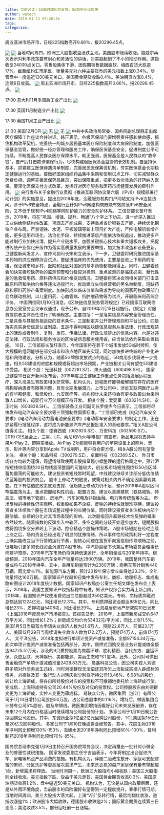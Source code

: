 ```yaml
---
title: 盘前必读丨5G临时牌照将发放，5G商用步伐加快
author: wetech
date: 2019-01-11 07:28:34
tags: 
categories: 
---
```

周五亚洲市场开市，日经225指数高开0.66%，报20296.45点。
<!-- more -->
<img align="center" border="0" src="https://imgcdn.yicai.com/uppics/images/2018/11/5795dce2c13c12cd19ef68151420a6d2.jpg" />
<img align="center" border="0" src="https://imgcdn.yicai.com/uppics/images/2019/01/0b2f1915bdf4dd717fcbbd417ac6e6cd.jpg" />
当地时间周四，欧洲三大股指收盘涨跌互现。美国股市继续收涨。鲍威尔再次表示对利率政策要有耐心和灵活性的讲话，对美股起到了不小的推动作用。道指收复24000点关口。零售股集体下滑，因假期销售数据疲软，梅西百货大跌逾17%。截至纽约汇市尾盘，衡量美元对六种主要货币的美元指数上涨0.34%。尽管盘中一度逼近1300美元关口，美国黄金期货收跌0.4%。美油期货收涨0.4%，连续9日收高。
<img align="center" border="0" src="https://imgcdn.yicai.com/uppics/images/2018/11/1115fd943822077aad8679290e0a4854.jpg" />
周五亚洲市场开市，日经225指数高开0.66%，报20296.45点。
<img align="center" border="0" src="https://imgcdn.yicai.com/uppics/images/2019/01/9e844cf6b6227a21c0fa7e4e62af32c0.jpg" />
17:00 意大利11月季调后工业产出比
<img align="center" border="0" src="https://imgcdn.yicai.com/uppics/images/2019/01/f4b52ab3e57b0eefaa4f554ef9cb91bf.jpg" />
17:30 英国11月制造业产出比
<img align="center" border="0" src="https://imgcdn.yicai.com/uppics/images/2019/01/561a212f1ca21d5703b5ae1468cf87a0.jpg" />
17:30 英国11月工业产出比
<img align="center" border="0" src="https://imgcdn.yicai.com/uppics/images/2018/11/9d8e2d90a2b37391ca779f15a10018b0.jpg" />
21:30 美国12月CPI
<img align="center" border="0" src="https://imgcdn.yicai.com/uppics/images/2018/11/3fe87f78bb215979ccf7a8b1a382813c.jpg" />
无
<img align="center" border="0" src="https://imgcdn.yicai.com/uppics/images/2018/11/10271f820278a7057d79730f65d39711.jpg" />
无
<img align="center" border="0" src="https://imgcdn.yicai.com/uppics/images/2019/01/8f252e87c9742b26c7799a9f30975a0c.jpg" />
中共中央政治局常委、国务院副总理韩正出席医疗保障工作座谈会并讲话。韩正表示，各级医保部门要增强责任感和使命感，抓住机构改革契机，完善统一的城乡居民基本医疗保险制度和大病保险制度，加强医保基金监管，做好统一经办管理和服务工作，确保医保基金安全，促进制度公平可持续，不断提高人民群众医疗保障水平。韩正强调，医保基金是人民群众的“救命钱”，要严厉打击欺诈骗保行为，尽快构建起医保基金监管的长效机制。要坚持保基本，抓紧建立医保待遇清单制度，完善居民医保筹资机制，夯实医保基金长期稳定健康运行的基础。要做好国家组织药品集中采购和使用试点工作，切实减轻群众药费负担。调整完善医保药品目录，突出保障重点，把更多救命救急的好药纳入医保。要深化医保支付方式改革，发挥好对医疗服务和医药市场健康发展的牵引作用。
<img align="center" border="0" src="https://imgcdn.yicai.com/uppics/images/2018/11/781b132626e7c57022d1491e8f3a175c.jpg" />
央行发布关于金融行业贯彻《推进互联网协议第六版（IPv6）规模部署行动计划》的实施意见，提出到2019年底，金融服务机构门户网站支持IPv6连接访问。基于IPv6安全特点，金融行业针对IPv6网络构筑既能有效防范IPv6安全风险，又不低于现有IPv4网络等同防护能力的安全防护体系。
工信部部长苗圩表示，2019年，将在“巩固、增强、提升、畅通”八个字上下功夫，进一步深入推进工业供给侧结构性改革，巩固去产能成果，支持重点省份钢铁去产能，持续优化钢铁产业布局。严禁钢铁、水泥、平板玻璃等新上项目扩大产能，严控电解铝新增产能，更多运用市场化、法治化手段，持续推进落后产能依法依规退出，推动更多产能过剩行业加快出清。提升产业链水平，加强关键核心技术和重大短板攻关，把促进传统产业优化升级作为落实高质量发展的重要举措，加大技术改造和设备更新。
卫健委新闻发言人、宣传司副司长宋树立表示，下一步，卫健委将研究推进国家基本药物的供应保障综合试点。要促进临床的优先使用，主要是促进上下用药的衔接，保证城市和乡村、医院和社区对国家的基本药物都能用得上。同时，卫健委还会加快完善短缺药物的监测预警和分级应对机制，重点监测的是临床必需、替代性差的急救常用药、原料药供应和价格变动情况。卫健委将坚决会同相关部门打击垄断原料药和哄抬价格等违法违规行为，推动建立失信经营者的黑名单制度，短缺药品和原料药停产备案制度。加快形成以临床价值和需求为导向的国家药物政策部门会商联动机制，以儿童用药、心血管病、抗肿瘤药物等为试点，开展临床用药综合评价。
中国网信网1月10日消息，《区块链信息服务管理规定》已经国家互联网信息办公室室务会议审议通过，现予公布，自2019年2月15日起施行。《规定》对服务提供者主体责任进行了明确规定。主要包括：一是落实信息内容安全管理责任。二是具备与其服务相适应的技术条件。三是制定并公开管理规则和平台公约。四是落实真实身份信息认证制度。五是不得利用区块链信息服务从事法律、行政法规禁止的活动或者制作、复制、发布、传播法律、行政法规禁止的信息内容。六是对违反法律、行政法规和服务协议的区块链信息服务使用者，应当依法依约采取处置措施。
10日，工信部部长苗圩表示，今年国家将在若干个城市发放5G临时牌照，使大规模的组网能够在部分城市和热点地区率先实现，同时加快推进终端的产业化进程和网络建设。分析认为，随着5G牌照发放试点的临近，5G商用步伐将进一步提速，相关5G建设的进度和规模或将超出市场预期，产业链相关公司有望在5G建设中受益。
相关个股：光迅科技（002281.SZ）、烽火通信（600498.SH）。
国家卫健委10日召开新闻发布会，2019年度卫生健康工作重点任务包括发展远程医疗、深入推进生育政策相关研究等。机构认为，远程医疗能够缓解目前存在的医疗机构容纳患者有限等问题，具有长期发展潜力。上市公司中，涉足互联网医疗业务的有华邦健康、和佳股份、九安医疗等。机构预计未来还将会有更多政策出台来刺激人口增长，母婴行业万亿规模正待开发。
相关个股：爱婴室（603214.SH）、安正时尚（603839.SH）。
工信部装备工业司副司长罗俊杰今日表示，工信部将尽快发布电动汽车安全要求等三项强制性国家标准。“工信部已完成《电动汽车安全要求》《电动汽车用动力蓄电池安全要求》《电动客车安全要求》的制定工作，正在抓紧履行报批程序，这将成为新能源汽车产品报批准入的基础要求。”相关A股公司值得关注。
相关个股：德赛西威（002920.SZ）、万安科技（002590.SZ）。
2019 CES展会上，三星、LG、索尼和Vizio等电视厂商宣布，新品电视将支持苹果AirPlay 2，即隔空播放。AirPlay 2功能能够将用户的苹果设备上的照片、音乐、影片等内容分享到Apple TV或喇叭，用户将会更方便。相关A股公司有望受关注。
相关个股：和晶科技（300279.SZ）、卓翼科技（002369.SZ）。
昨日市场各方均较为谨慎，观望情绪致使两市股指呈现小幅整理的运行格局之中。预计沪指短线继续围绕20日均线震荡整固的可能较大，创业板市场短线围绕1250点区域蓄势震荡的可能较大。建议投资者短线暂时观望，中线建议继续关注部分低估值绩优蓝筹股的投资机会。
股市上修动力的触发，或需对相关内外不确定因素静观其变。在下有估值底政策底双支撑、但趋势上修动力仍不足，预计2019年A股以区间窄幅震荡为主，重点把握结构性机会。配置方面，建议以基建建筑（铁路城轨、特高压、城市地下管廊）、房地产、汽车家电及非银金融、电力等传统蓝筹为主。
市场反弹的持续性仍需观察，权重股如果不企稳，反弹的持续性就很难期待。建议投资者关注绩优个股在市场调整过程中的长期价值，同时建议投资者关注板块内部个股估值、业绩的分化对其市场表现的影响。
此次股指回升超跌技术性反弹的概率依然较大。随着指数的反弹步入中轨区，多空之间的分歧开始逐步加大，短期股指或将围绕多空分界岭上下波动，控仓精选个股操作策略。
A股市场短期在经过连续上涨之后，场内资金已经出现了明显的犹豫情绪，所以事件性的政策利好一定程度上确实能改变当下行情的运行节奏，但核心问题在宽货币向宽信用传导顺畅之前，很难吸引更多的长线资金沉淀在A股市场。
中汽协副秘书长兼后市场委员会理事长师建华预测，2019年汽车市场仍将保持低速运行，全年销量或与2018年持平。根据预测，2018年国内汽车全年产销量将达2800万辆。2019年，我国整体汽车销量或将与2018年持平。其中，乘用车销量预计为2360万辆；商用车预计销售440万辆，同比增长1%。新能源汽车方面，预计2019年保守增长率将达33.3%，全年销量将达160万辆。
国家知识产权局10日集中发布专利、商标、地理标志、集成电路布图设计2018年度统计数据。国家知识产权局办公室主任胡文辉在发布会上表示，2018年，我国主要知识产权指标稳中有进，知识产权综合实力再上新台阶。2018年，我国知识产权使用费进出口总额超过350亿美元。专利、商标质押融资总额达到1224亿元，同比增长12.3%。其中，专利质押融资金额达885亿元，同比增长23%，质押项目5408项，同比增长29%。
上海易居房地产研究院10日发布《上海2018年度房地产市场报告》。该报告显示，2018年，上海市新房成交约647万平方米，同比增长1.2%；新房成交均价为53432元/平方米，同比上涨11.5%。
美国1月5日当周首次申请失业救济人数为21.6万人，预期22.6万人，前值23.1万人。美国12月29日当周续请失业救济人数为172.2万人，预期174万人，前值174万人。
太平洋公告，2018年度拟进行单项计提资产减值准备，金额97154.34万元。此次单项计提资产减值准备包括两部分，其中，质押式回购交易业务计提减值金额达94725.51万元，涉及的9只质押股票为商赢环球、胜利精密、当代东方、盛运环保、众应互联、天神娱乐、美都能源、美丽生态和*ST厦华。此外，公司对可供出售金融资产单项计提减值准备2428.83万元。
晨鑫科技公告，因公司实控人刘德群多项对外债务发生违约，同时刘德群现无法偿还其所欠上海钜成实控人薛成标的债务，刘德群及其一致行动人刘晓庆拟分别将所持公司13.46%、6.98%的股份，转让给上海钜成，将各自所持股份对应的投票权不可撤销地委托给上海钜成行使。完成后，上海钜成持有公司20.44%股份及对应的投票权。公司控股股东由刘德群变更为上海钜成，实控人变更为薛成标。
易联众公告，微医集团（浙江）有限公司于1月10日增持公司股份50万股，占公司总股本的0.116%。增持后，微医集团合计持有公司5%股份，触及举牌线。微医集团增持因看好公司未来发展前景，存在未来12个月内在价格适当时继续增持公司股份的计划。
多家公司于1月10日晚公告拟回购公司股份。其中，东诚药业拟1亿至2亿元回购公司股份，TCL集团拟15亿元至20亿元回购股份。
多家公司于1月10日晚披露业绩预告。其中，花园生物2018年净利同比预增130%-153%，海螺水泥2018年净利同比预增80%-100%，普利制药2018年净利同比预增70%-85%。
 
 
国务院总理李克强1月9日主持召开国务院常务会议，决定再推出一批针对小微企业的普惠性减税措施。
国家发改委副主任宁吉喆表示，今年将制定出台促进汽车、家电等热点产品消费的措施。有机构认为，伴随二胎政策放开、家庭可支配财富的累积、分区洗护等更高层次需求产生，未来洗衣机的每户家庭保有量有望超越1台，新增需求将释放。
当地时间周一，欧洲三大股指均小幅收跌；美国三大股指则全线收涨。美元指数下跌。受益于美元走软，美国黄金期货收高0.3%。美国原油期货收高1.2%，盘中逼近50美元关口。
机构认为，无论是从国内政策层面，还是从外围环境角度，当前股市的风险偏好有望得到一定程度提升，春季行情可期。
当地时间周四，美三大股指大落大起，上演“V形”反转行情，最后均翻红收涨，道指收涨逾1%；欧洲股市大幅收跌，德国股市收跌逾2%；国际黄金期货连续第三日走高；美油收跌3.5%，部分回吐前一日涨幅。
